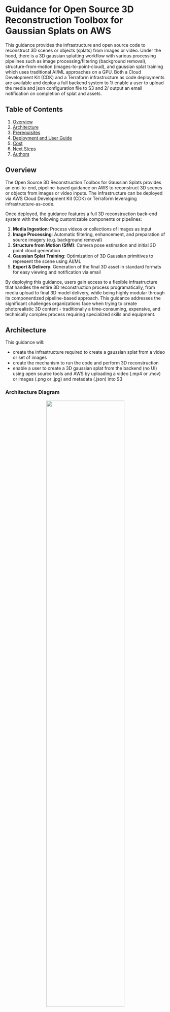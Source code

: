 # Guidance for Open Source 3D Reconstruction Toolbox for Gaussian Splats on AWS

This guidance provides the infrastructure and open source code to reconstruct 3D scenes or objects (splats) from images or video. Under the hood, there is a 3D gaussian splatting workflow with various processing pipelines such as image processing/filtering (background removal), structure-from-motion (images-to-point-cloud), and gaussian splat training which uses traditional AI/ML approaches on a GPU. Both a Cloud Development Kit (CDK) and a Terraform infrastructure as code deployments are available and deploy a full backend system to 1/ enable a user to upload the media and json configuration file to S3 and 2/ output an email notification on completion of splat and assets.

## Table of Contents

1. [Overview](#overview)
2. [Architecture](#architecture)
3. [Prerequisites](#prerequisites)
4. [Deployment and User Guide](#deployment-and-user-guide)
5. [Cost](#cost)
6. [Next Steps](#next-steps)
7. [Authors](#authors)

## Overview

The Open Source 3D Reconstruction Toolbox for Gaussian Splats provides an end-to-end, pipeline-based guidance on AWS to reconstruct 3D scenes or objects from images or video inputs. The infrastructure can be deployed via AWS Cloud Development Kit (CDK) or Terraform leveraging infrastructure-as-code.

Once deployed, the guidance features a full 3D reconstruction back-end system with the following customizable components or pipelines:

1. **Media Ingestion**: Process videos or collections of images as input
2. **Image Processing**: Automatic filtering, enhancement, and preparation of source imagery (e.g. background removal)
3. **Structure from Motion (SfM)**: Camera pose estimation and initial 3D point cloud generation
4. **Gaussian Splat Training**: Optimization of 3D Gaussian primitives to represent the scene using AI/ML
5. **Export & Delivery**: Generation of the final 3D asset in standard formats for easy viewing and notification via email

By deploying this guidance, users gain access to a flexible infrastructure that handles the entire 3D reconstruction process programatically, from media upload to final 3D model delivery, while being highly modular through its componentized pipeline-based approach. This guidance addresses the significant challenges organizations face when trying to create photorealistic 3D content - traditionally a time-consuming, expensive, and technically complex process requiring specialized skills and equipment.

## Architecture

This guidance will:
- create the infrastructure required to create a gaussian splat from a video or set of images
- create the mechanism to run the code and perform 3D reconstruction
- enable a user to create a 3D gaussian splat from the backend (no UI) using open source tools and AWS by uploading a video (.mp4 or .mov) or images (.png or .jpg) and metadata (.json) into S3

### Architecture Diagram

<!-- ![](docs/media/gs-workflow-arch.png "Architecture Diagram") -->
<div align="center">
<img src="assets/gs-workflow-arch-new.jpg" width=70%> 
<br/>
<i>Figure 1: 3D Reconstruction Toolbox for Gaussian Splats on AWS Reference Architecture  </i>
</div>

### Architecture Steps

1. System administrator deploys guidance to AWS account and region using AWS Cloud Development Kit or Terraform.
2. Once guidance is deployed in a specific AWS account and region, an authenticated user uploads the necessary configuration and input media into a dedicated Amazon Simple Storage Service (S3) bucket location. This can be done using a Gradio interface and AWS Software Development Kit (SDK).
3. Optionally, the guidance supports external job submission by uploading a ‘.json’ job configuration file and media into a designated S3 bucket location. This upload process could be manual through the AWS Management Console or could also be an external process depending on the use-case.
4. The job json file upload to the bucket location will trigger an Amazon Simple Notification Service (SNS) message that will invoke an initialization AWS Lambda function.
5. The initialization Lambda function will perform input validation and set appropriate variables for the state machine.
6. The workflow job record will be created in Amazon DynamoDB job table.
7. The initialization Lambda function will invoke an AWS Step Functions State Machine to handle the entire workflow job.
8. If the configuration is successful, an Amazon SageMaker Training Job will be submitted synchronously using the state machine built-in wait until completion mechanism. Otherwise (jump to step 11), the completion Lambda function will handle the error, update the database and notify the user via an SNS email.
9. The Amazon Elastic Container Registry (ECR) container image and S3 model artifacts will be used to spin up a new graphics processing unit (GPU) container. The instance type is determined by the job json configuration.
10. The GPU container will run the entire pipeline.
11. Upon job completion or error, a completion Lambda function will complete the workflow job by updating the job in DynamoDB and notifying the user via email upon completion using SNS.
12. Internal workflow parameters are stored in Parameter Store during guidance deployment to decouple services.
13. Amazon CloudWatch is used to monitor the training logs, surfacing errors to the user.

### Custom GS Pipeline Container

In this project, there is only one Docker container that contains all of the 3D reconstruction tools for Gaussian Splatting. This container has a `Dockerfile`, `main.py`, and helper script files and open source libraries under the `backend/container` directory. The main script processes each request from the SageMaker Training Job invoke message and saves the result to S3 upon successful completion. The list of open source libraries that make this project possible include:

- [NerfStudio](https://github.com/nerfstudio-project/nerfstudio) [(Apache-2.0)](https://github.com/nerfstudio-project/nerfstudio/tree/main?tab=Apache-2.0-1-ov-file#readme)
- [Glomap](https://github.com/colmap/glomap) [(BSD-3-Clause)](https://github.com/colmap/glomap?tab=BSD-3-Clause-1-ov-file#readme)
- [Colmap](https://github.com/colmap/colmap) [(BSD)](https://github.com/colmap/colmap?tab=License-1-ov-file#readme)
- [OpenCV](https://github.com/opencv/opencv) [(Apache-2.0)](https://github.com/opencv/opencv?tab=Apache-2.0-1-ov-file#readme)
- [gsplat](https://github.com/nerfstudio-project/gsplat) [(Apache-2.0)](https://github.com/nerfstudio-project/gsplat?tab=Apache-2.0-1-ov-file#readme)
- [backgroundremover](https://github.com/nadermx/backgroundremover) [(MIT)](https://github.com/nadermx/backgroundremover?tab=MIT-1-ov-file#readme)
- [splatfacto-w](https://github.com/KevinXu02/splatfacto-w) [(Apache-2.0)](https://github.com/KevinXu02/splatfacto-w?tab=Apache-2.0-1-ov-file#readme)

## Prerequisites

### Third-party tools (If applicable)

_List any installable third-party tools required for deployment._

### AWS account requirements (If applicable)

_List out pre-requisites required on the AWS account if applicable, this includes enabling AWS regions, requiring ACM certificate._

**Example:** “This deployment requires you have public ACM certificate available in your AWS account”

**Example resources:**

- ACM certificate
- DNS record
- S3 bucket
- VPC
- IAM role with specific permissions
- Enabling a Region or service etc.

### aws cdk bootstrap (if sample code has aws-cdk)

<If using aws-cdk, include steps for account bootstrap for new cdk users.>

**Example blurb:** “This Guidance uses aws-cdk. If you are using aws-cdk for first time, please perform the below bootstrapping....”

### Service limits (if applicable)

<Talk about any critical service limits that affect the regular functioning of the Guidance. If the Guidance requires service limit increase, include the service name, limit name and link to the service quotas page.>

### Supported Regions (if applicable)

<If the Guidance is built for specific AWS Regions, or if the services used in the Guidance do not support all Regions, please specify the Region this Guidance is best suited for>

## Deployment and User Guide

For detailed guidance deployment steps and running the guidance as a user please see the [Implementation Guide](https://implementationguides.kits.eventoutfitters.aws.dev/open-3drt-0403/compute/open-source-3d-reconstruction-toolbox-for-gaussian-splats-on-aws.html)

## Cost

This section is for a high-level cost estimate. Think of a likely straightforward scenario with reasonable assumptions based on the problem the Guidance is trying to solve. Provide an in-depth cost breakdown table in this section below ( you should use AWS Pricing Calculator to generate cost breakdown ).

Start this section with the following boilerplate text:

_You are responsible for the cost of the AWS services used while running this Guidance. As of <month> <year>, the cost for running this Guidance with the default settings in the <Default AWS Region (Most likely will be US East (N. Virginia)) > is approximately $<n.nn> per month for processing ( <nnnnn> records )._

Replace this amount with the approximate cost for running your Guidance in the default Region. This estimate should be per month and for processing/serving resonable number of requests/entities.

Suggest you keep this boilerplate text:
_We recommend creating a [Budget](https://docs.aws.amazon.com/cost-management/latest/userguide/budgets-managing-costs.html) through [AWS Cost Explorer](https://aws.amazon.com/aws-cost-management/aws-cost-explorer/) to help manage costs. Prices are subject to change. For full details, refer to the pricing webpage for each AWS service used in this Guidance._

### Cost Table

**Note : Once you have created a sample cost table using AWS Pricing Calculator, copy the cost breakdown to below table and upload a PDF of the cost estimation on BuilderSpace. Do not add the link to the pricing calculator in the ReadMe.**

The following table provides a sample cost breakdown for deploying this Guidance with the default parameters in the US East (N. Virginia) Region for one month.

| AWS service                         | Dimensions                                                     | Cost [USD]              |
| ----------------------------------- | -------------------------------------------------------------- | ----------------------- |
| Amazon API Gateway                  | 1,000,000 REST API calls per month                             | $ 3.50month             |
| Amazon Cognito                      | 1,000 active users per month without advanced security feature | $ 0.00                  |
| Amazon Simple Storage Service (S3)  | 100 GB storage, 100,000 PUT, 1,000,000 GET requests per month  | ~$3.20/month            |
| AWS Lambda                          | 1,000,000 requests, 400,000 GB-seconds compute (free tier)     | $0.00                   |
| AWS Step Functions                  | 100,000 state transitions per month                            | ~$2.40/month            |
| Amazon DynamoDB                     | 1 million write, 1 million read requests (on-demand)           | ~$0.75/month            |
| Amazon SageMaker Training Job       | 1 hour m4.xlarge instance                                      | $0.65/hour              |
| Amazon Elastic Container Registry   | 1 GB storage per month                                         | $0.10/month             |
| Amazon Simple Notification Service  | 1,000,000 publish & delivery requests (Standard)               | $1.00/month             |
| Amazon Elastic Compute Cloud (EC2)  | g5.4xlarge                                                     | $1.624/Hour (On Demand) |
| Amazon Elastic Compute Cloud (EC2)  | ml.g5.4xlarge                                                  | $3.364/Hour (On Demand) |
| AWS Identity and Access Management  | 1,000 users                                                    | $0.00                   |
| Amazon CloudWatch                   | 10 custom metrics, 5 GB logs, 10 alarms per month              | ~$3.50/month            |
| AWS Systems Manager Parameter Store | 100 standard parameters, 10,000 API interactions               | $0.00                   |

## Next Steps

Provide suggestions and recommendations about how customers can modify the parameters and the components of the Guidance to further enhance it according to their requirements.

## Authors

- Eric Cornwell, Sr. Spatial Compute SA
- Dario Macangano, Sr. Worldwide Visual Compute SA
- Stanford Lee, Technical Account Manager
- Daniel Zilberman, Sr. SA AWS Technical Guidances
